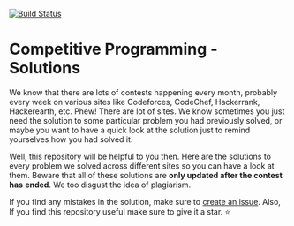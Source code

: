 [![Build Status][build]][travis]

# Competitive Programming - Solutions

We know that there are lots of contests happening every month, probably every
week on various sites like Codeforces, CodeChef, Hackerrank, Hackerearth, etc.
Phew! There are lot of sites. We know sometimes you just need the solution to
some particular problem you had previously solved, or maybe you want to have a
quick look at the solution just to remind yourselves how you had solved it.

Well, this repository will be helpful to you then. Here are the solutions to 
every problem we solved across different sites so you can have a look at them.
Beware that all of these solutions are **only updated after the contest has**
**ended**. We too disgust the idea of plagiarism.

If you find any mistakes in the solution, make sure to [create an issue][issue].
Also, If you find this repository useful make sure to give it a star. :star:

[travis]: https://travis-ci.org/codemute/cp-sol
[build]: https://travis-ci.org/codemute/cp-sol.svg?branch=master
[issue]: https://github.com/codemute/cp-sol/issues/new
